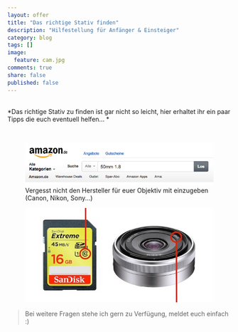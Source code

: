 ```yaml
---
layout: offer
title: "Das richtige Stativ finden"
description: "Hilfestellung für Anfänger & Einsteiger"
category: blog
tags: []
image:
  feature: cam.jpg
comments: true
share: false
published: false
---
```

  
  


    
*Das richtige Stativ zu finden ist gar nicht so leicht, hier erhaltet ihr ein paar Tipps die euch eventuell helfen... *
  



 

<figure>
<img src="/images/Amazon.png"/>
<figcaption>Vergesst nicht den Hersteller für euer Objektiv mit einzugeben (Canon, Nikon, Sony...)</figcaption>
</figure>



<figure>
<img src="/images/sd.jpg"/>
<figcaption></figcaption>
</figure>




> Bei weitere Fragen stehe ich gern zu Verfügung, meldet euch einfach :)